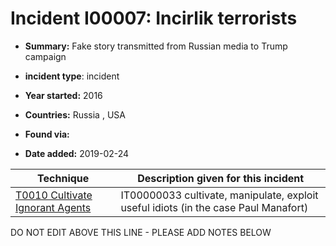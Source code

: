 # Incident I00007: Incirlik terrorists

* **Summary:** Fake story transmitted from Russian media to Trump campaign

* **incident type**: incident

* **Year started:** 2016

* **Countries:** Russia , USA

* **Found via:** 

* **Date added:** 2019-02-24
 

| Technique | Description given for this incident |
| --------- | ------------------------- |
| [T0010 Cultivate Ignorant Agents](../../generated_pages/techniques/T0010.md) | IT00000033 cultivate, manipulate, exploit useful idiots (in the case Paul Manafort) |


DO NOT EDIT ABOVE THIS LINE - PLEASE ADD NOTES BELOW
